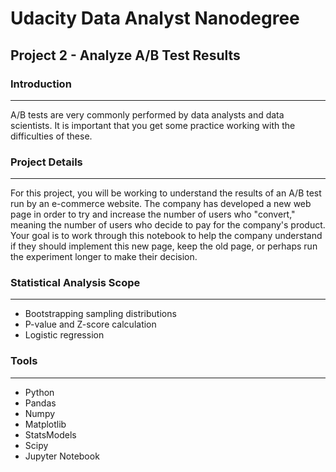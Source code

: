 # Udacity Data Analyst Nanodegree 

## Project 2 - Analyze A/B Test Results

### Introduction
----
A/B tests are very commonly performed by data analysts and data scientists. It is important that you get some practice working with the difficulties of these.

### Project Details
---

For this project, you will be working to understand the results of an A/B test run by an e-commerce website. The company has developed a new web page in order to try and increase the number of users who "convert," meaning the number of users who decide to pay for the company's product. Your goal is to work through this notebook to help the company understand if they should implement this new page, keep the old page, or perhaps run the experiment longer to make their decision.

### Statistical Analysis Scope
---
* Bootstrapping sampling distributions
* P-value and Z-score calculation
* Logistic regression

### Tools
---
* Python 
* Pandas 
* Numpy 
* Matplotlib
* StatsModels
* Scipy
* Jupyter Notebook